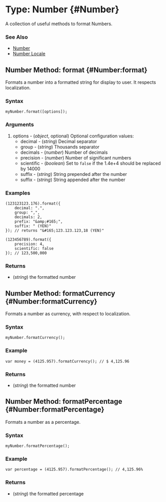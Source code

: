 Type: Number {#Number}
======================

A collection of useful methods to format Numbers.

### See Also

* [Number][]
* [Number Locale][]


Number Method: format {#Number:format}
-------------------------------------

Formats a number into a formatted string for display to user. It respects localization.

### Syntax

	myNumber.format([options]);

### Arguments

1. options - (*object*, optional) Optional configuration values:
	* decimal - (*string*) Decimal separator
	* group - (*string*) Thousands separator
	* decimals - (*number*) Number of decimals
	* precision - (*number*) Number of significant numbers
	* scientific - (*boolean*) Set to `false` if the 1.4e+4 should be replaced by 14000
	* suffix - (*string*) String prepended after the number
	* suffix - (*string*) String appended after the number


### Examples

	(123123123.176).format({
		decimal: ".",
		group: ",",
		decimals: 2,
		prefix: "&amp;#165;",
		suffix: " (YEN)"
	}); // returns "&#165;123.123.123,18 (YEN)"

	(123456789).format({
		precision: 4,
		scientific: false
	}); // 123,500,000


### Returns

* (*string*) the formatted number


Number Method: formatCurrency {#Number:formatCurrency}
------------------------------------------------------

Formats a number as currency, with respect to localization.

### Syntax

	myNumber.formatCurrency();

### Example

	var money = (4125.957).formatCurrency(); // $ 4,125.96

### Returns

* (*string*) the formatted number


Number Method: formatPercentage {#Number:formatPercentage}
------------------------------------------------------

Formats a number as a percentage.

### Syntax

	myNumber.formatPercentage();

### Example

	var percentage = (4125.957).formatPercentage(); // 4,125.96%

### Returns

* (*string*) the formatted percentage


[Number]: /core/Types/Number
[Number Locale]: /more/Locale/Number
